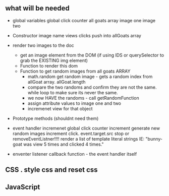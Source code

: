 ## what will be needed

- global variables
  global click counter
  all goats array
  image one
  image two


- Constructor
  image
  name
  views
  clicks
  push into allGoats array

- render two images to the doc

  - get an image element from the DOM (if using IDS or querySelector to grab the EXISTING img element)
  - Function to render this dom
  - Function to get random images from all goats ARRAY
    - math.random get random image - gets a random index from allGoat array. allGoat.length
    - compare the two randoms and confirm they are not the same. while loop to make sure its never the same.
    - we now HAVE the randoms - call getRandomFunction
    - assign attribute values to image one and two
    - incremenet view for that object

- Prototype methods (shouldnt need them)
- event handler
   incremenet global click counter
   increment
   generate new random images
   increment click. event.target.src 
   stop or removeEventListner!!!!
   render a list of template literal strings  IE: "bunny-goat was view 5 times and clicked 4 times."

- enventer listener
  callback function - the event handler itself 


## CSS . style css and reset css

## JavaScript
